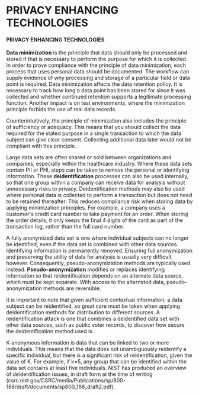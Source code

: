 # PRIVACY ENHANCING TECHNOLOGIES

#### PRIVACY ENHANCING TECHNOLOGIES

**Data minimization** is the principle that data should only be processed and stored if that is necessary to perform the purpose for which it is collected. In order to prove compliance with the principle of data minimization, each process that uses personal data should be documented. The workflow can supply evidence of why processing and storage of a particular field or data point is required. Data minimization affects the data retention policy. It is necessary to track how long a data point has been stored for since it was collected and whether continued retention supports a legitimate processing function. Another impact is on test environments, where the minimization principle forbids the use of real data records.

Counterintuitively, the principle of minimization also includes the principle of sufficiency or adequacy. This means that you should collect the data required for the stated purpose in a single transaction to which the data subject can give clear consent. Collecting additional data later would not be compliant with this principle.

Large data sets are often shared or sold between organizations and companies, especially within the healthcare industry. Where these data sets contain PII or PHI, steps can be taken to remove the personal or identifying information. These **deidentification** processes can also be used internally, so that one group within a company can receive data for analysis without unnecessary risks to privacy. Deidentification methods may also be used where personal data is collected to perform a transaction but does not need to be retained thereafter. This reduces compliance risk when storing data by applying minimization principles. For example, a company uses a customer's credit card number to take payment for an order. When storing the order details, it only keeps the final 4 digits of the card as part of the transaction log, rather than the full card number.

A fully anonymized data set is one where individual subjects can no longer be identified, even if the data set is combined with other data sources. Identifying information is permanently removed. Ensuring full anonymization and preserving the utility of data for analysis is usually very difficult, however. Consequently, pseudo-anonymization methods are typically used instead. **Pseudo-anonymization** modifies or replaces identifying information so that reidentification depends on an alternate data source, which must be kept separate. With access to the alternated data, pseudo-anonymization methods are reversible.

It is important to note that given sufficient contextual information, a data subject can be reidentified, so great care must be taken when applying deidentification methods for distribution to different sources. A reidentification attack is one that combines a deidentified data set with other data sources, such as public voter records, to discover how secure the deidentification method used is.

K-anonymous information is data that can be linked to two or more individuals. This means that the data does not unambiguously reidentify a specific individual, but there is a significant risk of reidentification, given the value of K. For example, if k=5, any group that can be identified within the data set contains at least five individuals. NIST has produced an overview of deidentification issues, in draft form at the time of writing (csrc.nist.gov/CSRC/media/Publications/sp/800-188/draft/documents/sp800\_188\_draft2.pdf).
